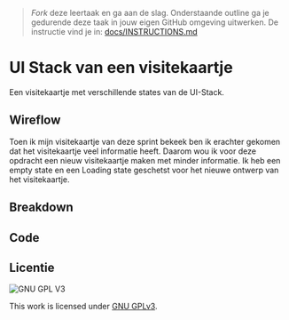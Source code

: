 > _Fork_ deze leertaak en ga aan de slag. Onderstaande outline ga je gedurende deze taak in jouw eigen GitHub omgeving uitwerken. De instructie vind je in: [docs/INSTRUCTIONS.md](docs/INSTRUCTIONS.md)

# UI Stack van een visitekaartje
Een visitekaartje met verschillende states van de UI-Stack.

## Wireflow
Toen ik mijn visitekaartje van deze sprint bekeek ben ik erachter gekomen dat het visitekaartje veel informatie heeft. Daarom wou ik voor deze opdracht een nieuw visitekaartje maken met minder informatie. Ik heb een empty state en een Loading state geschetst voor het nieuwe ontwerp van het visitekaartje.
<!-- Toon de wireflow -->

## Breakdown
<!-- Toon de breakdown schets -->

## Code 
<!-- Leg de code uit die je gebruikt om de verschillende states van de UI-Stack te tonen -->

## Licentie

![GNU GPL V3](https://www.gnu.org/graphics/gplv3-127x51.png)

This work is licensed under [GNU GPLv3](./LICENSE).
